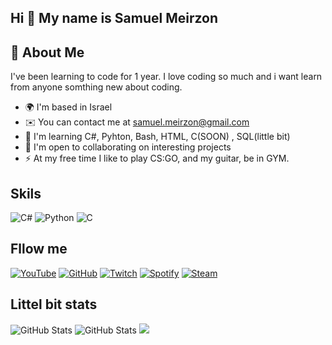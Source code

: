 ## Hi 👋 My name is Samuel Meirzon

## 🚀 About Me
I've been learning to code for 1 year. I love coding so much and i want learn from anyone somthing new about coding.


- 🌍 I'm based in Israel
- ✉️ You can contact me at samuel.meirzon@gmail.com
- 🧠 I'm learning C#, Pyhton, Bash, HTML, C(SOON) , SQL(little bit)
- 🤝 I'm open to collaborating on interesting projects
- ⚡ At my free time I like to play CS:GO, and my guitar, be in GYM.

## Skils
![C#](https://img.shields.io/badge/c%23-%23239120.svg?style=for-the-badge&logo=c-sharp&logoColor=white) ![Python](https://img.shields.io/badge/python-3670A0?style=for-the-badge&logo=python&logoColor=ffdd54) ![C](https://img.shields.io/badge/c-%2300599C.svg?style=for-the-badge&logo=c&logoColor=white)

## Fllow me
[![YouTube](https://img.shields.io/badge/YouTube-%23FF0000.svg?style=for-the-badge&logo=YouTube&logoColor=white)](https://www.youtube.com/channel/UChAHIuQ3-AkQcJcpM6WYefQ)  [![GitHub](https://img.shields.io/badge/github-%23121011.svg?style=for-the-badge&logo=github&logoColor=white)](https://github.com/samuel169518)  [![Twitch](https://img.shields.io/badge/Twitch-%239146FF.svg?style=for-the-badge&logo=Twitch&logoColor=white)](https://www.twitch.tv/shotdown18) [![Spotify](https://img.shields.io/badge/Spotify-1ED760?style=for-the-badge&logo=spotify&logoColor=white)](https://open.spotify.com/user/31absv2n7esrhpt6wsko4tvsj6mu) [![Steam](https://img.shields.io/badge/steam-%23000000.svg?style=for-the-badge&logo=steam&logoColor=white)](https://steamcommunity.com/id/samuel76561198280389095/)



## Littel bit stats
![GitHub Stats](https://github-readme-stats.vercel.app/api?username=samuel169518&theme=dark&show_icons=true) 
![GitHub Stats](https://activity-graph.herokuapp.com/graph?username=samuel169518&theme=radical)
[![](https://raw.githubusercontent.com/samuel169518/github-profile-summary-cards-example/master/profile-summary-card-output/github_dark/3-stats.svg)](https://github.com/samuel169518/github-profile-summary-cards)

